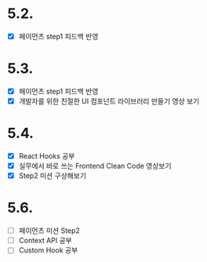 # 5.2.

- [x] 페이먼츠 step1 피드백 반영

# 5.3.

- [x] 페이먼츠 step1 피드백 반영
- [x] 개발자를 위한 친절한 UI 컴포넌트 라이브러리 만들기 영상 보기

# 5.4.

- [x] React Hooks 공부
- [x] 실무에서 바로 쓰는 Frontend Clean Code 영상보기
- [x] Step2 미션 구상해보기

# 5.6.

- [ ] 페이먼츠 미션 Step2
- [ ] Context API 공부
- [ ] Custom Hook 공부
